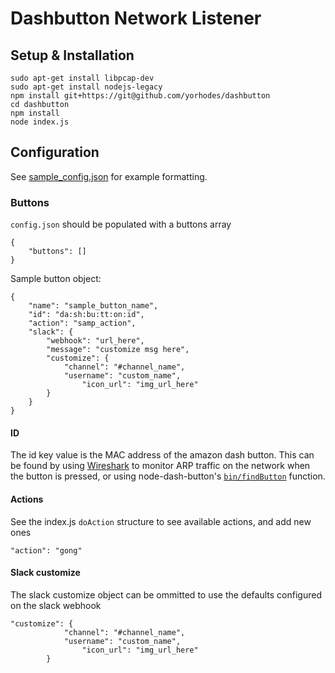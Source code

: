 # Dashbutton Network Listener

## Setup & Installation
```
sudo apt-get install libpcap-dev
sudo apt-get install nodejs-legacy
npm install git+https://git@github.com/yorhodes/dashbutton
cd dashbutton
npm install
node index.js
```

## Configuration
See [sample_config.json](https://github.com/yorhodes/dashbutton/blob/master/sample_config.json) for example formatting.
### Buttons
`config.json` should be populated with a buttons array
```
{
	"buttons": []
}
```
Sample button object:
```
{
	"name": "sample_button_name",
	"id": "da:sh:bu:tt:on:id",
	"action": "samp_action",
  	"slack": {
		"webhook": "url_here",
  		"message": "customize msg here",
	  	"customize": {
  			"channel": "#channel_name",
  			"username": "custom_name",
    			"icon_url": "img_url_here"
		}
  	}
}
```
#### ID
The id key value is the MAC address of the amazon dash button. This can be found by using [Wireshark](https://www.wireshark.org/) to monitor ARP traffic on the network when the button is pressed, or using node-dash-button's [`bin/findButton`](https://github.com/hortinstein/node-dash-button) function.

#### Actions
See the index.js `doAction` structure to see available actions, and add new ones
```
"action": "gong"
```
#### Slack customize
The slack customize object can be ommitted to use the defaults configured on the slack webhook
```
"customize": {
  			"channel": "#channel_name",
  			"username": "custom_name",
    			"icon_url": "img_url_here"
		}
```
